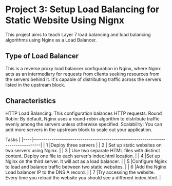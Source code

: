 # Project 3: Setup Load Balancing for Static Website Using Nignx
This project aims to teach Layer 7 load balancing and load balancing algorithms using Nginx as a Load Balancer.

## Type of Load Balancer
This is a reverse proxy load balancer configuration in Nginx, where Nginx acts as an intermediary for requests from clients seeking resources from the servers behind it. It's capable of distributing traffic across the servers listed in the upstream block.
## Characteristics
HTTP Load Balancing: This configuration balances HTTP requests.
Round Robin: By default, Nginx uses a round-robin algorithm to distribute traffic evenly among the servers unless otherwise specified.
Scalability: You can add more servers in the upstream block to scale out your application.

Tasks                                                                   |
|----|---------------------------------------------------------------------------------|
| 1  |Deploy three servers                                  |
| 2  | Set up static websites on two servers using Nginx.                         |
| 3  | Use two separate HTML files with distinct content. Deploy one file to each server's index.html location.                                         |
| 4  |Set up Nginx on the third server. It will act as a load balancer.        |
| 5  |Configure Nginx to load and balance traffic between two static websites.                      |
| 6  |Add the Nginx Load balancer IP to the DNS A record.                              |
| 7  |Try accessing the website. Every time you reload the website you should see a different index.html.
                     |

